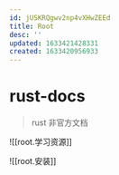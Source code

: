```yaml
---
id: jUSKRQgwv2np4vXHwZEEd
title: Root
desc: ''
updated: 1633421428331
created: 1633420956933
---
```

# rust-docs

> rust 非官方文档

![[root.学习资源]]

![[root.安装]]